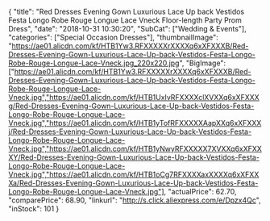 {
	"title": "Red Dresses Evening Gown Luxurious Lace Up back Vestidos Festa Longo Robe Rouge Longue Lace Vneck Floor-length Party Prom Dress",
	"date": "2018-10-31 10:30:20",
	"SubCat": ["Wedding & Events"],
	"categories": ["Special Occasion Dresses"],
	"thumbnailImage": "https://ae01.alicdn.com/kf/HTB1Yw3.RFXXXXXrXXXXq6xXFXXXB/Red-Dresses-Evening-Gown-Luxurious-Lace-Up-back-Vestidos-Festa-Longo-Robe-Rouge-Longue-Lace-Vneck.jpg_220x220.jpg",
	"BigImage": ["https://ae01.alicdn.com/kf/HTB1Yw3.RFXXXXXrXXXXq6xXFXXXB/Red-Dresses-Evening-Gown-Luxurious-Lace-Up-back-Vestidos-Festa-Longo-Robe-Rouge-Longue-Lace-Vneck.jpg","https://ae01.alicdn.com/kf/HTB1UxIvRFXXXXclXVXXq6xXFXXXg/Red-Dresses-Evening-Gown-Luxurious-Lace-Up-back-Vestidos-Festa-Longo-Robe-Rouge-Longue-Lace-Vneck.jpg","https://ae01.alicdn.com/kf/HTB1yTofRFXXXXXAapXXq6xXFXXXj/Red-Dresses-Evening-Gown-Luxurious-Lace-Up-back-Vestidos-Festa-Longo-Robe-Rouge-Longue-Lace-Vneck.jpg","https://ae01.alicdn.com/kf/HTB1yNwyRFXXXXX7XVXXq6xXFXXXY/Red-Dresses-Evening-Gown-Luxurious-Lace-Up-back-Vestidos-Festa-Longo-Robe-Rouge-Longue-Lace-Vneck.jpg","https://ae01.alicdn.com/kf/HTB1oCg7RFXXXXaxXXXXq6xXFXXXa/Red-Dresses-Evening-Gown-Luxurious-Lace-Up-back-Vestidos-Festa-Longo-Robe-Rouge-Longue-Lace-Vneck.jpg"],
	"actualPrice": 62.70,
	"comparePrice": 68.90,
	"linkurl": "http://s.click.aliexpress.com/e/Dpzx4Qc",
	"inStock": 101
}
